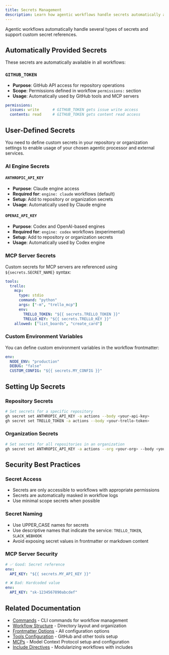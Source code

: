 ```yaml
---
title: Secrets Management
description: Learn how agentic workflows handle secrets automatically and how to configure custom secret references for secure AI automation.
---
```


Agentic workflows automatically handle several types of secrets and support custom secret references.

## Automatically Provided Secrets

These secrets are automatically available in all workflows:

### `GITHUB_TOKEN`
- **Purpose**: GitHub API access for repository operations
- **Scope**: Permissions defined in workflow `permissions:` section
- **Usage**: Automatically used by GitHub tools and MCP servers

```yaml
permissions:
  issues: write      # GITHUB_TOKEN gets issue write access
  contents: read     # GITHUB_TOKEN gets content read access
```

## User-Defined Secrets

You need to define custom secrets in your repository or organization settings to enable usage of your chosen agentic processor and external services.

### AI Engine Secrets

#### `ANTHROPIC_API_KEY`
- **Purpose**: Claude engine access
- **Required for**: `engine: claude` workflows (default)
- **Setup**: Add to repository or organization secrets
- **Usage**: Automatically used by Claude engine

#### `OPENAI_API_KEY`
- **Purpose**: Codex and OpenAI-based engines
- **Required for**: `engine: codex` workflows (experimental)
- **Setup**: Add to repository or organization secrets
- **Usage**: Automatically used by Codex engine

### MCP Server Secrets

Custom secrets for MCP servers are referenced using `${secrets.SECRET_NAME}` syntax:

```yaml
tools:
  trello:
    mcp:
      type: stdio
      command: "python"
      args: ["-m", "trello_mcp"]
      env:
        TRELLO_TOKEN: "${{ secrets.TRELLO_TOKEN }}"
        TRELLO_KEY: "${{ secrets.TRELLO_KEY }}"
    allowed: ["list_boards", "create_card"]
```

### Custom Environment Variables

You can define custom environment variables in the workflow frontmatter:

```yaml
env:
  NODE_ENV: "production"
  DEBUG: "false"
  CUSTOM_CONFIG: "${{ secrets.MY_CONFIG }}"
```

## Setting Up Secrets

### Repository Secrets
```bash
# Set secrets for a specific repository
gh secret set ANTHROPIC_API_KEY -a actions --body <your-api-key>
gh secret set TRELLO_TOKEN -a actions --body <your-trello-token>
```

### Organization Secrets
```bash
# Set secrets for all repositories in an organization
gh secret set ANTHROPIC_API_KEY -a actions --org <your-org> --body <your-api-key>
```

## Security Best Practices

### Secret Access
- Secrets are only accessible to workflows with appropriate permissions
- Secrets are automatically masked in workflow logs
- Use minimal scope secrets when possible

### Secret Naming
- Use UPPER_CASE names for secrets
- Use descriptive names that indicate the service: `TRELLO_TOKEN`, `SLACK_WEBHOOK`
- Avoid exposing secret values in frontmatter or markdown content

### MCP Server Security
```yaml
# ✅ Good: Secret reference
env:
  API_KEY: "${{ secrets.MY_API_KEY }}"

# ❌ Bad: Hardcoded value
env:
  API_KEY: "sk-1234567890abcdef"
```

## Related Documentation

- [Commands](../tools/cli/) - CLI commands for workflow management
- [Workflow Structure](../reference/workflow-structure/) - Directory layout and organization
- [Frontmatter Options](../reference/frontmatter/) - All configuration options
- [Tools Configuration](../reference/tools/) - GitHub and other tools setup
- [MCPs](../reference/mcps/) - Model Context Protocol setup and configuration
- [Include Directives](../reference/include-directives/) - Modularizing workflows with includes
